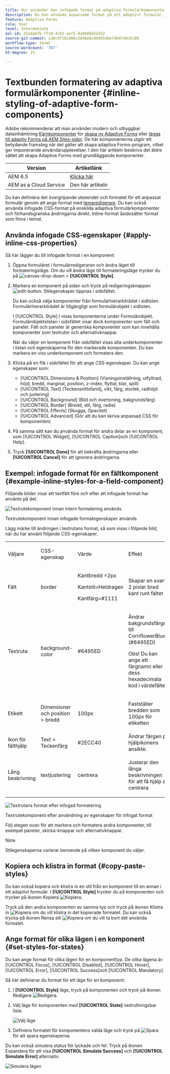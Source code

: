 ```yaml
---
title: Hur använder man infogade format på adaptiva formulärkomponenter?
description: Du kan använda anpassade format på ett adaptivt formulär, men du kan också använda infogade CSS-egenskaper på enskilda komponenter i ett adaptivt formulär. Lär dig hur du använder infogade format i adaptiva formulärkomponenter. Gräv djupare med hjälp av ett exempel för att använda infogad stil på en textfältskomponent.
feature: Adaptive Forms
role: User
level: Intermediate
exl-id: 25adabfb-ff19-4cb2-aef5-0a8086d2e552
source-git-commit: ca0c9f102488c38dbe8c969b54be7404748cbc00
workflow-type: tm+mt
source-wordcount: '767'
ht-degree: 1%

---
```


# Textbunden formatering av adaptiva formulärkomponenter {#inline-styling-of-adaptive-form-components}

<span class="preview"> Adobe rekommenderar att man använder modern och utbyggbar datainhämtning [Kärnkomponenter](https://experienceleague.adobe.com/docs/experience-manager-core-components/using/adaptive-forms/introduction.html) for [skapa ny Adaptive Forms](/help/forms/creating-adaptive-form-core-components.md) eller [lägga till adaptiv Forms på AEM Sites-sidor](/help/forms/create-or-add-an-adaptive-form-to-aem-sites-page.md). De här komponenterna utgör ett betydande framsteg när det gäller att skapa adaptiva Forms-program, vilket ger imponerande användarupplevelser. I den här artikeln beskrivs det äldre sättet att skapa Adaptive Forms med grundläggande komponenter. </span>

| Version | Artikellänk |
| -------- | ---------------------------- |
| AEM 6.5 | [Klicka här](https://experienceleague.adobe.com/docs/experience-manager-65/forms/adaptive-forms-basic-authoring/inline-style-adaptive-forms.html) |
| AEM as a Cloud Service | Den här artikeln |

Du kan definiera det övergripande utseendet och formatet för ett anpassat formulär genom att ange format med [temaredigerare](themes.md). Du kan också använda infogade CSS-format på enskilda adaptiva formulärkomponenter och förhandsgranska ändringarna direkt. Inline-format åsidosätter format som finns i temat.

## Använda infogade CSS-egenskaper {#apply-inline-css-properties}

Så här lägger du till infogade format i en komponent:

1. Öppna formuläret i formulärredigeraren och ändra läget till formateringsläge. Om du vill ändra läge till formateringsläge trycker du på ![canvas-drop-down](assets/Smock_ChevronDown.svg) > **[!UICONTROL Style]**.
1. Markera en komponent på sidan och tryck på redigeringsknappen ![edit-button](assets/edit.svg). Stilegenskaper öppnas i sidofältet.

   Du kan också välja komponenter från formulärhierarkiträdet i sidlisten. Formulärhierarkiträdet är tillgängligt som formulärobjekt i sidlisten.

   I [!UICONTROL Style] I visas komponenterna under Formulärobjekt. Formulärobjektslistan i sidofältet visar dock komponenter som fält och paneler. Fält och paneler är generiska komponenter som kan innehålla komponenter som textrutor och alternativknappar.

   När du väljer en komponent från sidofältet visas alla underkomponenter i listan och egenskaperna för den markerade komponenten. Du kan markera en viss underkomponent och formatera den.

1. Klicka på en flik i sidofältet för att ange CSS-egenskaper. Du kan ange egenskaper som:

   * [!UICONTROL Dimensions & Position] (Visningsinställning, utfyllnad, höjd, bredd, marginal, position, z-index, flyttal, klar, spill)
   * [!UICONTROL Text] (Teckensnittsfamilj, vikt, färg, storlek, radhöjd och justering)
   * [!UICONTROL Background] (Bild och övertoning, bakgrundsfärg)
   * [!UICONTROL Border] (Bredd, stil, färg, radie)
   * [!UICONTROL Effects] (Skugga, Opacitet)
   * [!UICONTROL Advanced] (Gör att du kan skriva anpassad CSS för komponenten)

1. På samma sätt kan du använda format för andra delar av en komponent, som [!UICONTROL Widget], [!UICONTROL Caption]och [!UICONTROL Help].
1. Tryck **[!UICONTROL Done]** för att bekräfta ändringarna eller **[!UICONTROL Cancel]** för att ignorera ändringarna.

## Exempel: infogade format för en fältkomponent {#example-inline-styles-for-a-field-component}

Följande bilder visar ett textfält före och efter att infogade format har använts på det.

![Textrutekomponent innan intern formatering används](assets/no-style.png)

Textrutekomponent innan infogade formategenskaper används

Lägg märke till ändringen i textrutans format, så som visas i följande bild, när du har använt följande CSS-egenskaper.

<table>
 <tbody>
  <tr>
   <td><p>Väljare</p> </td>
   <td><p>CSS-egenskap</p> </td>
   <td><p>Värde</p> </td>
   <td><p>Effekt</p> </td>
  </tr>
  <tr>
   <td><p>Fält</p> </td>
   <td><p>border</p> </td>
   <td><p>Kantbredd =2px</p> <p>Kantstil=Heldragen</p> <p>Kantfärg=#1111</p> </td>
   <td><p>Skapar en svart, 2 pixlar bred kant runt fältet</p> </td>
  </tr>
  <tr>
   <td><p>Textruta</p> </td>
   <td><p>background-color</p> </td>
   <td><p>#6495ED</p> </td>
   <td><p>Ändrar bakgrundsfärgen till CornflowerBlue (#6495ED)</p> <p>Obs! Du kan ange ett färgnamn eller dess hexadecimala kod i värdefältet.</p> </td>
  </tr>
  <tr>
   <td><p>Etikett</p> </td>
   <td><p>Dimensioner och position &gt; bredd</p> </td>
   <td><p>100px</p> </td>
   <td><p>Fastställer bredden som 100px för etiketten</p> </td>
  </tr>
  <tr>
   <td>Ikon för fälthjälp</td>
   <td>Text &gt; Teckenfärg</td>
   <td>#2ECC40</td>
   <td>Ändrar färgen på hjälpikonens ansikte.</td>
  </tr>
  <tr>
   <td><p>Lång beskrivning</p> </td>
   <td><p>textjustering</p> </td>
   <td><p>centrera</p> </td>
   <td><p>Justerar den långa beskrivningen för att få hjälp att centrera</p> </td>
  </tr>
 </tbody>
</table>

![Textrutans format efter infogad formatering](assets/applied-style.png)

Textrutekomponent efter användning av egenskaper för infogat format

Följ stegen ovan för att markera och formatera andra komponenter, till exempel paneler, skicka-knappar och alternativknappar.

>[!NOTE]
>
>Stilegenskaperna varierar beroende på vilken komponent du väljer.

## Kopiera och klistra in format {#copy-paste-styles}

Du kan också kopiera och klistra in en stil från en komponent till en annan i ett adaptivt formulär. I **[!UICONTROL Style]** trycker du på komponenten och trycker på ikonen Kopiera ![Kopiera](assets/property-copy-icon.svg).

Tryck på den andra komponenten av samma typ och tryck på ikonen Klistra in ![Kopiera](assets/Smock_Paste_18_N.svg) om du vill klistra in det kopierade formatet. Du kan också trycka på ikonen Rensa stil ![Kopiera](assets/clear-style-icon.svg) om du vill ta bort det använda formatet.

## Ange format för olika lägen i en komponent {#set-styles-for-states}

Du kan ange format för olika lägen för en komponenttyp. De olika lägena är: [!UICONTROL Focus], [!UICONTROL Disabled], [!UICONTROL Hover], [!UICONTROL Error], [!UICONTROL Success]och [!UICONTROL Mandatory].

Så här definierar du format för ett läge för en komponent:

1. I **[!UICONTROL Style]** läge, tryck på komponenten och tryck på ikonen Redigera ![Redigera](assets/Smock_Edit_18_N.svg).

1. Välj läge för komponenten med **[!UICONTROL State]** nedrullningsbar lista.

   ![Välj läge](assets/select-state.png)

1. Definiera formatet för komponentens valda läge och tryck på ![Spara](assets/save_icon.svg) för att spara egenskaperna.

Du kan också simulera status för lyckade och fel. Tryck på ikonen Expandera för att visa **[!UICONTROL Simulate Success]** och **[!UICONTROL Simulate Error]** alternativ.

![Simulera lägen](assets/simulate-states.png)
